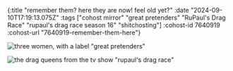 {:title "remember them? here they are now! feel old yet?"
 :date "2024-09-10T17:19:13.075Z"
 :tags ["cohost mirror" "great pretenders" "RuPaul's Drag Race" "rupaul's drag race season 16" "shitchosting"]
 :cohost-id 7640919
 :cohost-url "7640919-remember-them-here"}

![three women, with a label "great pretenders"](/img/cohost-mirror/7640919-remember-them-here/IMG_0555.jpeg)

![the drag queens from the tv show "rupaul's drag race"](/img/cohost-mirror/7640919-remember-them-here/IMG_0556.jpeg)